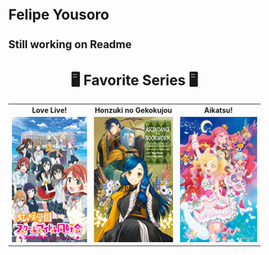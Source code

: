 # Felipe Yousoro

## Still working on Readme

<div align="center">
<h1>🖥️ Favorite Series 🖥️</h1>
</div>


<div align="center">

 <table>
  <tr>
    <th>Love Live!</th>
    <th>Honzuki no Gekokujou</th>
    <th>Aikatsu!</th>
  </tr>
  <tr>
    <td><img height="250" width="176" src="./imgs/love-live.jpg"></td>
    <td><img height="250" width="176" src="./imgs/honzuki.jpg"></td>
    <td><img height="250" width="176" src="./imgs/aikatsu.jpg"></td>
  </tr>
</table> 

</div>


